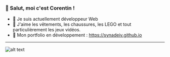### 👋 Salut, moi c'est Corentin !
- 🌱 Je suis actuellement développeur Web 
- 👀 J'aime les vêtements, les chaussures, les LEGO et tout particulièrement les jeux vidéos.
- 🔗 Mon portfolio en développement : <https://synadeiv.github.io>





***

![alt text](https://stickershop.line-scdn.net/stickershop/v1/product/6287/LINEStorePC/main.png "Logo kirby presentation")
